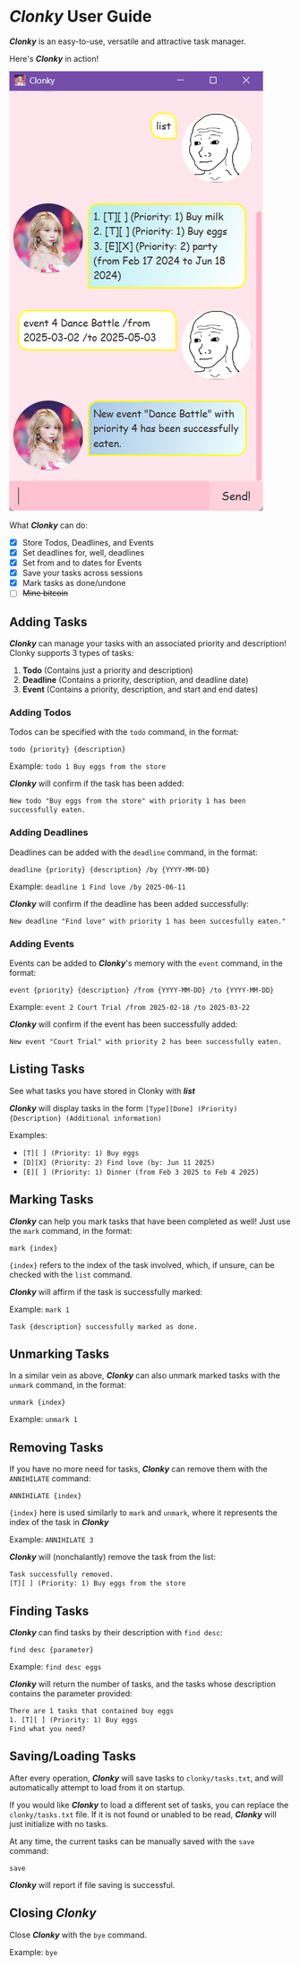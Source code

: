 # ***Clonky*** User Guide
 
 ***Clonky*** is an easy-to-use, versatile and attractive task manager.

 Here's ***Clonky*** in action!

![Screenshot of Clonky in action](UI.png)

What ***Clonky*** can do:

- [X] Store Todos, Deadlines, and Events
- [X] Set deadlines for, well, deadlines
- [X] Set from and to dates for Events
- [X] Save your tasks across sessions
- [X] Mark tasks as done/undone
- [ ] ~~Mine bitcoin~~

## Adding Tasks

***Clonky*** can manage your tasks with an associated priority and description! Clonky supports 3 types of tasks:

1. **Todo** (Contains just a priority and description)
2. **Deadline** (Contains a priority, description, and deadline date)
3. **Event** (Contains a priority, description, and start and end dates)

### Adding Todos

Todos can be specified with the `todo` command, in the format:

```
todo {priority} {description}
```

Example: `todo 1 Buy eggs from the store`

***Clonky*** will confirm if the task has been added:

```
New todo "Buy eggs from the store" with priority 1 has been successfully eaten.
```

### Adding Deadlines

Deadlines can be added with the `deadline` command, in the format:

```
deadline {priority} {description} /by {YYYY-MM-DD}
```

Example: `deadline 1 Find love /by 2025-06-11`

***Clonky*** will confirm if the deadline has been added successfully:

```
New deadline "Find love" with priority 1 has been succesfully eaten."
```

### Adding Events

Events can be added to ***Clonky***'s memory with the `event` command, in the format:

```
event {priority} {description} /from {YYYY-MM-DD} /to {YYYY-MM-DD}
```

Example: `event 2 Court Trial /from 2025-02-18 /to 2025-03-22`

***Clonky*** will confirm if the event has been successfully added:

```
New event "Court Trial" with priority 2 has been successfully eaten.
```

## Listing Tasks

See what tasks you have stored in Clonky with ***list***

***Clonky*** will display tasks in the form `[Type][Done] (Priority) {Description} (Additional information)`

Examples:

- `[T][ ] (Priority: 1) Buy eggs`
- `[D][X] (Priority: 2) Find love (by: Jun 11 2025)`
- `[E][ ] (Priority: 1) Dinner (from Feb 3 2025 to Feb 4 2025)`

## Marking Tasks

***Clonky*** can help you mark tasks that have been completed as well! Just use the `mark` command, in the format:

```
mark {index}
```

`{index}` refers to the index of the task involved, which, if unsure, can be checked with the `list` command.

***Clonky*** will affirm if the task is successfully marked:

Example: `mark 1`

```
Task {description} successfully marked as done.
```

## Unmarking Tasks

In a similar vein as above, ***Clonky*** can also unmark marked tasks with the `unmark` command, in the format:
```
unmark {index}
```

Example: `unmark 1`

## Removing Tasks

If you have no more need for tasks, ***Clonky*** can remove them with the `ANNIHILATE` command:

```
ANNIHILATE {index}
```

`{index}` here is used similarly to `mark` and `unmark`, where it represents the index of the task in ***Clonky***

Example: `ANNIHILATE 3`

***Clonky*** will (nonchalantly) remove the task from the list:
```
Task successfully removed.
[T][ ] (Priority: 1) Buy eggs from the store
```

## Finding Tasks

***Clonky*** can find tasks by their description with `find desc`:

```
find desc {parameter}
```

Example: `find desc eggs`

***Clonky*** will return the number of tasks, and the tasks whose description contains the parameter provided:
```
There are 1 tasks that contained buy eggs
1. [T][ ] (Priority: 1) Buy eggs
Find what you need?
```

## Saving/Loading Tasks

After every operation, ***Clonky*** will save tasks to `clonky/tasks.txt`, and will automatically attempt to load from it on startup.

If you would like ***Clonky*** to load a different set of tasks, you can replace the `clonky/tasks.txt` file. If it is not found or unabled to be read, ***Clonky*** will just initialize with no tasks.

At any time, the current tasks can be manually saved with the `save` command:
```
save
```

***Clonky*** will report if file saving is successful.

## Closing ***Clonky***

Close ***Clonky*** with the `bye` command.

Example: `bye`